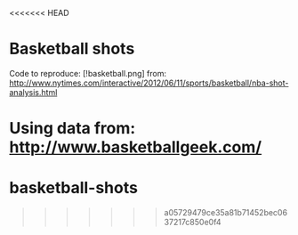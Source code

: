 <<<<<<< HEAD
# Basketball shots

Code to reproduce: 
[!basketball.png]
from: http://www.nytimes.com/interactive/2012/06/11/sports/basketball/nba-shot-analysis.html

Using data from: http://www.basketballgeek.com/
=======
basketball-shots
================
>>>>>>> a05729479ce35a81b71452bec0637217c850e0f4
